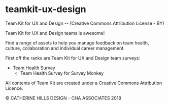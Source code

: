 # teamkit-ux-design
Team Kit for UX and Design -- (Creative Commons Attribution License - BY)

Team Kit for UX and Design teams is awesome! 

Find a range of assets to help you manage feedback on team health, culture, collaboration and individual career management.

First off the ranks are Team Kit for UX and Design team surveys:
* Team Health Survey
    * Team Health Survey for Survey Monkey

All contents of Team Kit are created under a Creative Commons Attribution Licence. 

© CATHERINE HILLS DESIGN - CHA ASSOCIATES 2018

